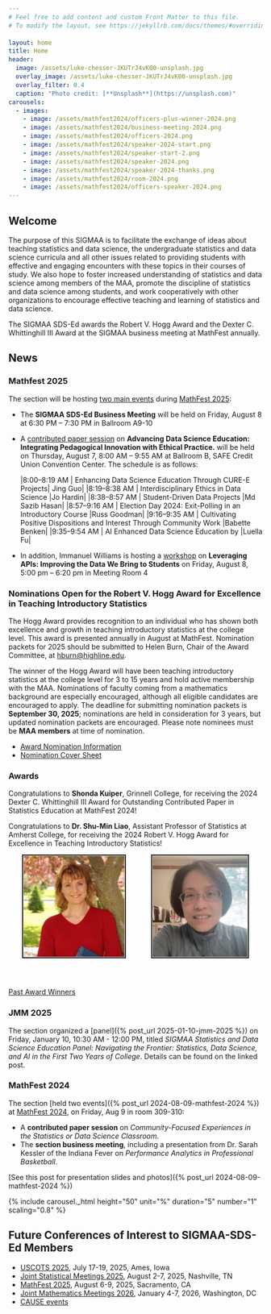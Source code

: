 ```yaml
---
# Feel free to add content and custom Front Matter to this file.
# To modify the layout, see https://jekyllrb.com/docs/themes/#overriding-theme-defaults

layout: home
title: Home
header:
  image: /assets/luke-chesser-JKUTrJ4vK00-unsplash.jpg
  overlay_image: /assets/luke-chesser-JKUTrJ4vK00-unsplash.jpg
  overlay_filter: 0.4
  caption: "Photo credit: [**Unsplash**](https://unsplash.com)"
carousels:
  - images:
    - image: /assets/mathfest2024/officers-plus-winner-2024.png
    - image: /assets/mathfest2024/business-meeting-2024.png
    - image: /assets/mathfest2024/officers-2024.png
    - image: /assets/mathfest2024/speaker-2024-start.png
    - image: /assets/mathfest2024/speaker-start-2.png
    - image: /assets/mathfest2024/speaker-2024.png
    - image: /assets/mathfest2024/speaker-2024-thanks.png
    - image: /assets/mathfest2024/room-2024.png
    - image: /assets/mathfest2024/officers-speaker-2024.png
---
```


## Welcome

The purpose of this SIGMAA is to facilitate the exchange of ideas about teaching statistics and data science, the undergraduate statistics and data science curricula and all other issues related to providing students with effective and engaging encounters with these topics in their courses of study.  We also hope to foster increased understanding of statistics and data science among members of the MAA, promote the discipline of statistics and data science among students, and work cooperatively with other organizations to encourage effective teaching and learning of statistics and data science.

The SIGMAA SDS-Ed awards the Robert V. Hogg Award and the Dexter C. Whittinghill III Award at the SIGMAA business meeting at MathFest annually.

## News

### Mathfest 2025

The section will be hosting [two main events](https://maa.org/events/mathfest-mathematical-sessions/sigmaa-activities/#SDS-ED) during [MathFest 2025](https://maa.org/events/mathfest-mathematical-sessions/):

- The **SIGMAA SDS-Ed Business Meeting** will be held on Friday, August 8 at 6:30 PM – 7:30 PM in Ballroom A9-10
- A [contributed paper session](https://maa.org/events/mathfest-mathematical-sessions/contributed-paper-sessions/#CPS1) on **Advancing Data Science Education: Integrating Pedagogical Innovation with Ethical Practice.** will be held on Thursday, August 7, 8:00 AM – 9:55 AM at Ballroom B, SAFE Credit Union Convention Center. The schedule is as follows:

  |8:00–8:19 AM | Enhancing Data Science Education Through CURE-E Projects| Jing   Guo|
  |8:19–8:38 AM | Interdisciplinary Ethics in Data Science  |Jo Hardin|
  |8:38–8:57 AM | Student-Driven Data Projects  |Md Sazib Hasan|
  |8:57–9:16 AM | Election Day 2024: Exit-Polling in an Introductory Course |Russ Goodman|
  |9:16–9:35 AM | Cultivating Positive Dispositions and Interest Through Community Work |Babette Benken|
  |9:35–9:54 AM | AI Enhanced Data Science Education by |Luella Fu|
- In addition, Immanuel Williams is hosting a [workshop](https://maa.org/events/mathfest-mathematical-sessions/workshops/#Workshop16) on **Leveraging APIs: Improving the Data We Bring to Students** on Friday, August 8, 5:00 pm – 6:20 pm in Meeting Room 4


### Nominations Open for the Robert V. Hogg Award for Excellence in Teaching Introductory Statistics

The Hogg Award provides recognition to an individual who has shown both excellence and growth in teaching introductory statistics at the college level. This award is presented annually in August at MathFest. Nomination packets for 2025 should be submitted to Helen Burn, Chair of the Award Committee, at [hburn@highline.edu](mailto:hburn@highline.edu).

The winner of the Hogg Award will have been teaching introductory statistics at the college level for 3 to 15 years and hold active membership with the MAA. Nominations of faculty coming from a mathematics background are especially encouraged, although all eligible candidates are encouraged to apply. The deadline for submitting nomination packets is **September 30, 2025**; nominations are held in consideration for 3 years, but updated nomination packets are encouraged. Please note nominees must be **MAA members** at time of nomination.

- [Award Nomination Information](https://docs.google.com/document/d/1lQmHzuSOLMG9oN2qz0BoWBinmo8KUO6aC0W9Hkgu0cM/edit?usp=sharing)
- [Nomination Cover Sheet](/Hogg_award/SIGMAA-Award-Nomination-Cover-Sheet.pdf)

### Awards

Congratulations to **Shonda Kuiper**, Grinnell College, for receiving the 2024 Dexter C. Whittinghill III Award for Outstanding Contributed Paper in Statistics Education at MathFest 2024!

Congratulations to **Dr. Shu-Min Liao**, Assistant Professor of Statistics at Amherst College, for receiving the 2024 Robert V. Hogg Award for Excellence in Teaching Introductory Statistics!

<!-- [Link to the full announcement](Hogg_award/Hogg-Announcement-Award-Announcement-2023b.docx) -->

<p style="display: flex; flex-direction: row; gap: 50px; height: 250px; justify-content: center">
<img src="assets/ShondaKuiper.jpg" alt="Dr. Shonda Kuiper, recipient of the 2024 Dexter C. Whittinghill III award" title="Dr. Shonda Kuiper"  height="200"  style="border: 2px solid #232222; padding: 1px; background-color: lightgray;">
<img src="assets/ShuMinLiao.png" alt="Dr. Shu-Min Liao, recipient of the 2024 Robert V. Hogg Award" title="Dr. Shu-Min Liao"  height="200" style="border: 2px solid #232222; padding: 1px; background-color: lightgray;">
</p>

[Past Award Winners](/awards)

### JMM 2025

The section organized a [panel]({% post_url 2025-01-10-jmm-2025 %}) on Friday, January 10, 10:30 AM - 12:00 PM, titled *SIGMAA Statistics and Data Science Education Panel: Navigating the Frontier: Statistics, Data Science, and AI in the First Two Years of College*. Details can be found on the linked post.


### MathFest 2024
The section [held two events]({% post_url 2024-08-09-mathfest-2024 %}) at [MathFest 2024](https://maa.org/meetings/maa-mathfest), on Friday, Aug 9 in room 309-310:

- A **contributed paper session** on *Community-Focused Experiences in the Statistics or Data Science Classroom*.
- The **section business meeting**, including a presentation from Dr. Sarah Kessler of the Indiana Fever on *Performance Analytics in Professional Basketball*.

[See this post for presentation slides and photos]({% post_url 2024-08-09-mathfest-2024 %})

{% include carousel._html height="50" unit="%" duration="5" number="1" scaling="0.8" %}

## Future Conferences of Interest to SIGMAA-SDS-Ed Members

- [USCOTS 2025](https://www.causeweb.org/cause/uscots/uscots25), July 17-19, 2025, Ames, Iowa
- [Joint Statistical Meetings 2025](https://ww2.amstat.org/meetings/jsm/2025/), August 2-7, 2025, Nashville, TN
- [MathFest 2025](https://maa.org/meetings/maa-mathfest), August 6-9, 2025, Sacramento, CA
- [Joint Mathematics Meetings 2026](https://jointmathematicsmeetings.org/jmm), January 4-7, 2026, Washington, DC
- [CAUSE events](https://causeweb.org/cause/events)
